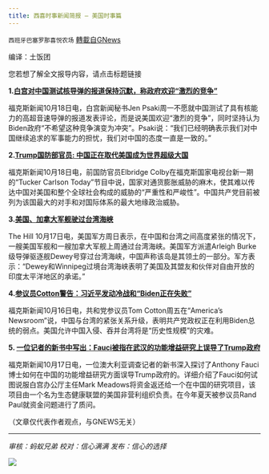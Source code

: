 ```yaml
---
title: 西喜时事新闻简报 — 美国时事篇
---
```

`西班牙巴塞罗那喜悦农场` [轉載自GNews](https://gnews.org/zh-hans/1604396/)

编译：土饭团

您若想了解全文报导内容，请点击标题链接

**1.[白宫对中国测试核导弹的报道保持沉默，称政府欢迎“激烈的竞争”](https://www.foxnews.com/politics/white-house-mum-on-reports-of-china-testing-nuclear-missile-says-admin-welcomes-stiff-competition)**

福克斯新闻10月18日电，白宫新闻秘书Jen Psaki周一不愿就中国测试了具有核能力的高超音速导弹的报道发表评论，而是说美国欢迎“激烈的竞争”，同时坚持认为Biden政府“不希望这种竞争演变为冲突”。Psaki说：“我们已经明确表示我们对中国继续追求的军事能力的担忧，我们对中国的态度一直是一致的。”

**2.[Trump国防部官员: 中国正在取代美国成为世界超级大国](https://www.foxnews.com/media/trump-defense-elbridge-colby-china-superpower-adversary-threat)**

福克斯新闻10月18日电，前国防官员Elbridge Colby在福克斯国家电视台新一期的“Tucker Carlson Today”节目中说，国家对通货膨胀威胁的麻木，使其难以传达中国对美国和整个全球社会构成的威胁的“严重性和严峻性”。中国共产党目前被列为该国最大的对手和对国际体系的最大地缘政治威胁。

**3.[美国、加拿大军舰驶过台湾海峡](https://thehill.com/policy/defense/577086-us-canadian-war-ships-sail-through-taiwan-strait)**

The Hill 10月17日电，美国军方周日表示，在中国和台湾之间高度紧张的情况下，一艘美国军舰和一艘加拿大军舰上周通过台湾海峡。美国军方派遣Arleigh Burke级导弹驱逐舰Dewey号穿过台湾海峡，中国声称该岛是其领土的一部分。军方表示：“Dewey和Winnipeg过境台湾海峡表明了美国及其盟友和伙伴对自由开放的印度太平洋地区的承诺。”

**4.[参议员Cotton警告：习近平发动冷战和“Biden正在失败”](https://www.foxnews.com/media/tom-cotton-warning-china-xi-taiwan-biden-weakness)**

福克斯新闻10月16日电，共和党参议员Tom Cotton周五在“America’s Newsroom”说，中国与台湾的紧张关系升级，表明共产党政权正在利用Biden总统的弱点。美国允许中国入侵、吞并台湾将是“历史性规模”的灾难。

**5. [一位记者的新书中写出：Fauci被指在武汉的功能增益研究上误导了Trump政府](https://www.foxnews.com/politics/book-fauci-allegedly-misled-trump-administration-gain-of-function-wuhan)**

福克斯新闻10月17日电，一位澳大利亚调查记者的新书深入探讨了Anthony Fauci博士如何在中国的功能增益研究方面误导Trump政府的。详细介绍了Fauci如何试图说服白宫办公厅主任Mark Meadows将资金返还给一个在中国的研究项目，该项目由一个名为生态健康联盟的美国非营利组织负责。在今年夏天被参议员Rand Paul就资金问题进行了质问。

（文章仅代表作者观点，与GNEWS无关）

* * *

*审核：蚂蚁兄弟*
*校对：信心满满*
*发布：信心的选择*

![](https://assets.gnews.org/wp-content/uploads/2021/10/GNEWS_CH.-1-3.jpeg)
